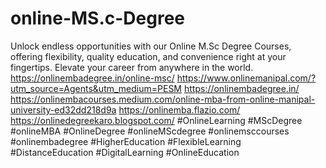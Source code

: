 # online-MS.c-Degree
Unlock endless opportunities with our Online M.Sc Degree Courses, offering flexibility, quality education, and convenience right at your fingertips. Elevate your career from anywhere in the world.
https://onlinembadegree.in/online-msc/
https://www.onlinemanipal.com/?utm_source=Agents&utm_medium=PESM
https://onlinembadegree.in/
https://onlinembacourses.medium.com/online-mba-from-online-manipal-university-ed32dd218d9a
https://onlinemba.flazio.com/
https://onlinedegreekaro.blogspot.com/
#OnlineLearning #MScDegree #onlineMBA #OnlineDegree #onlineMScdegree #onlinemsccourses #onlinembadegree #HigherEducation #FlexibleLearning #DistanceEducation #DigitalLearning #OnlineEducation 
